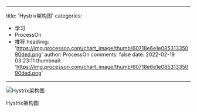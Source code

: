 
---
title: 'Hystrix架构图'
categories: 
 - 学习
 - ProcessOn
 - 推荐
headimg: 'https://img.processon.com/chart_image/thumb/60718e6e1e08531335090ded.png'
author: ProcessOn
comments: false
date: 2022-02-19 03:23:11
thumbnail: 'https://img.processon.com/chart_image/thumb/60718e6e1e08531335090ded.png'
---

<div>   
<img class="thumb" alt="Hystrix架构图" src="https://img.processon.com/chart_image/thumb/60718e6e1e08531335090ded.png" referrerpolicy="no-referrer">
<p>Hystrix架构图</p>  
</div>
            